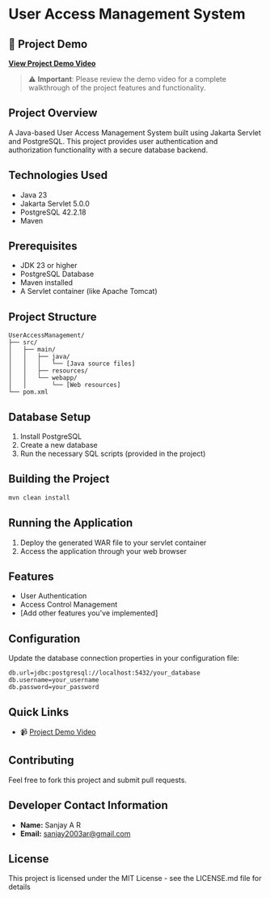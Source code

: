 # User Access Management System

## 🎥 Project Demo
**[View Project Demo Video](https://drive.google.com/file/d/1r0LseGcTFgqfteqt5m9bcJzacuovqDu6/view?usp=sharing)**

> ⚠️ **Important**: Please review the demo video for a complete walkthrough of the project features and functionality.

## Project Overview
A Java-based User Access Management System built using Jakarta Servlet and PostgreSQL. This project provides user authentication and authorization functionality with a secure database backend.

## Technologies Used
- Java 23
- Jakarta Servlet 5.0.0
- PostgreSQL 42.2.18
- Maven

## Prerequisites
- JDK 23 or higher
- PostgreSQL Database
- Maven installed
- A Servlet container (like Apache Tomcat)

## Project Structure
```
UserAccessManagement/
├── src/
│   ├── main/
│   │   ├── java/
│   │   │   └── [Java source files]
│   │   ├── resources/
│   │   └── webapp/
│   │       └── [Web resources]
└── pom.xml
```

## Database Setup
1. Install PostgreSQL
2. Create a new database
3. Run the necessary SQL scripts (provided in the project)

## Building the Project
```bash
mvn clean install
```

## Running the Application
1. Deploy the generated WAR file to your servlet container
2. Access the application through your web browser

## Features
- User Authentication
- Access Control Management
- [Add other features you've implemented]

## Configuration
Update the database connection properties in your configuration file:
```properties
db.url=jdbc:postgresql://localhost:5432/your_database
db.username=your_username
db.password=your_password
```

## Quick Links
- 📹 [Project Demo Video](https://drive.google.com/file/d/1r0LseGcTFgqfteqt5m9bcJzacuovqDu6/view?usp=sharing)

## Contributing
Feel free to fork this project and submit pull requests.

## Developer Contact Information
- **Name:** Sanjay A R
- **Email:** sanjay2003ar@gmail.com

## License
This project is licensed under the MIT License - see the LICENSE.md file for details